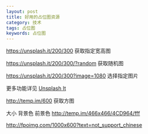 ```yaml
---
layout: post
title: 好用的占位图资源
category: 技术
tags: 占位图
keywords: 占位图
---
```


https://unsplash.it/200/300 获取指定宽高图

https://unsplash.it/200/300/?random 获取随机图

https://unsplash.it/200/300?image=1080 选择指定图片

更多功能详见 [Unsplash It](http://unsplash.it/)

http://temp.im/600 获取方图

大小 背景色 前景色
http://temp.im/466x466/4CD964/fff


http://fpoimg.com/1000x600?text=not_support_chinese